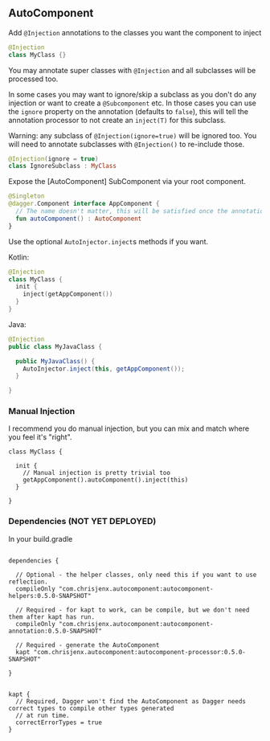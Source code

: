 ## AutoComponent


Add `@Injection` annotations to the classes you want the component to inject

```kotlin
@Injection
class MyClass {}

```

You may annotate super classes with `@Injection` and all subclasses will be processed too.

In some cases you may want to ignore/skip a subclass as you don't do any injection or want to create a `@Subcomponent` 
etc. In those cases you can use the `ignore` property on the annotation (defaults to `false`), this will tell the 
annotation processor to not create an `inject(T)` for this subclass. 

Warning: any subclass of `@Injection(ignore=true)` will be ignored too. You will need to annotate subclasses with 
`@Injection()` to re-include those.  

```kotlin
@Injection(ignore = true)
class IgnoreSubclass : MyClass 
```


Expose the [AutoComponent] SubComponent via your root component.

```kotlin
@Singleton
@dagger.Component interface AppComponent {
  // The name doesn't matter, this will be satisfied once the annotation processor has run.
  fun autoComponent() : AutoComponent
}
```

Use the optional `AutoInjector.inject`s methods if you want.

Kotlin:

```kotlin
@Injection
class MyClass {
  init {
    inject(getAppComponent())
  }
}

```

Java:

```java
@Injection
public class MyJavaClass {

  public MyJavaClass() {
    AutoInjector.inject(this, getAppComponent());
  }

}

```


### Manual Injection

I recommend you do manual injection, but you can mix and match where you feel it's "right".


```
class MyClass {

  init {
    // Manual injection is pretty trivial too
    getAppComponent().autoComponent().inject(this)
  }

}

```


### Dependencies (NOT YET DEPLOYED)

In your build.gradle

```

dependencies {

  // Optional - the helper classes, only need this if you want to use reflection.
  compileOnly "com.chrisjenx.autocomponent:autocomponent-helpers:0.5.0-SNAPSHOT"

  // Required - for kapt to work, can be compile, but we don't need them after kapt has run.
  compileOnly "com.chrisjenx.autocomponent:autocomponent-annotation:0.5.0-SNAPSHOT"

  // Required - generate the AutoComponent
  kapt "com.chrisjenx.autocomponent:autocomponent-processor:0.5.0-SNAPSHOT"

}


kapt {
  // Required, Dagger won't find the AutoComponent as Dagger needs correct types to compile other types generated
  // at run time.
  correctErrorTypes = true
}

```